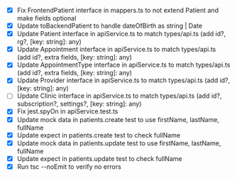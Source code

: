 - [x] Fix FrontendPatient interface in mappers.ts to not extend Patient and make fields optional
- [x] Update toBackendPatient to handle dateOfBirth as string | Date
- [x] Update Patient interface in apiService.ts to match types/api.ts (add id?, rg?, [key: string]: any)
- [x] Update Appointment interface in apiService.ts to match types/api.ts (add id?, extra fields, [key: string]: any)
- [x] Update AppointmentType interface in apiService.ts to match types/api.ts (add id?, extra fields, [key: string]: any)
- [x] Update Provider interface in apiService.ts to match types/api.ts (add id?, [key: string]: any)
- [ ] Update Clinic interface in apiService.ts to match types/api.ts (add id?, subscription?, settings?, [key: string]: any)
- [x] Fix jest.spyOn in apiService.test.ts
- [x] Update mock data in patients.create test to use firstName, lastName, fullName
- [x] Update expect in patients.create test to check fullName
- [x] Update mock data in patients.update test to use firstName, lastName, fullName
- [x] Update expect in patients.update test to check fullName
- [x] Run tsc --noEmit to verify no errors
